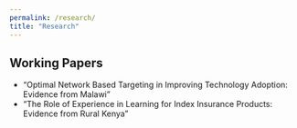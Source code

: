 ```yaml
---
permalink: /research/
title: "Research"
---
```


## Working Papers

* “Optimal Network Based Targeting in Improving Technology Adoption: Evidence from Malawi”
* “The Role of Experience in Learning for Index Insurance Products: Evidence from Rural Kenya”
